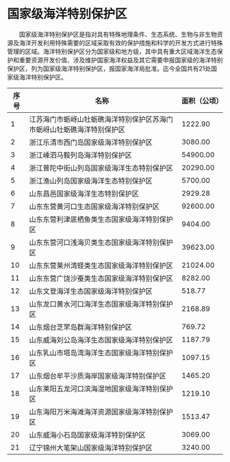 # 国家级海洋特别保护区  
  
&emsp;&emsp;国家级海洋特别保护区是指对具有特殊地理条件、生态系统、生物与非生物资源及海洋开发利用特殊需要的区域采取有效的保护措施和科学的开发方式进行特殊管理的区域。海洋特别保护区分为国家级和地方级，其中具有重大区域海洋生态保护和重要资源开发价值、涉及维护国家海洋权益及其它需要申报国家级的海洋特别保护区，列为国家级海洋特别保护区，报国家海洋局批准。迄今全国共有21处国家级海洋特别保护区。  
  
| 序号 |  名称  | 面积（公顷） |  
| ---- | --------------------------------------------------------------- | ----------- |  
| 1  | 江苏海门市蛎岈山牡蛎礁海洋特别保护区苏海门市蛎岈山牡蛎礁海洋特别保护区 | 1222.90  |  
| 2  | 浙江乐清市西门岛国家级海洋特别保护区  | 3080.00  |  
| 3  | 浙江嵊泗马鞍列岛海洋特别保护区  | 54900.00  |  
| 4  | 浙江普陀中街山列岛国家级海洋生态特别保护区  | 20290.00  |  
| 5  | 浙江渔山列岛国家级海洋生态特别保护区  | 5700.00  |  
| 6  | 山东昌邑国家级海洋生态特别保护区  | 2929.28  |  
| 7  | 山东东营黄河口生态国家级海洋特别保护区  | 92600.00  |  
| 8  | 山东东营利津底栖鱼类生态国家级海洋特别保护区  | 9404.00  |  
| 9  | 山东东营河口浅海贝类生态国家级海洋特别保护区  | 39623.00  |  
| 10  | 山东东营莱州湾蛏类生态国家级海洋特别保护区  | 21024.00  |  
| 11  | 山东东营广饶沙蚕类生态国家级海洋特别保护区  | 8282.00  |  
| 12  | 山东文登海洋生态国家级海洋特别保护区  | 518.77  |  
| 13  | 山东龙口黄水河口海洋生态国家级海洋特别保护区  | 2168.89  |  
| 14  | 山东烟台芝罘岛群海洋特别保护区  | 769.72  |  
| 15  | 山东威海刘公岛海洋生态国家级海洋特别保护区  | 1187.79  |  
| 16  | 山东乳山市塔岛湾海洋生态国家级海洋特别保护区  | 1097.15  |  
| 17  | 山东烟台牟平沙质海岸国家级海洋特别保护区  | 1465.20  |  
| 18  | 山东莱阳五龙河口滨海湿地国家级海洋特别保护区  | 1219.10  |  
| 19  | 山东海阳万米海滩海洋资源国家级海洋特别保护区  | 1513.47  |  
| 20  | 山东威海小石岛国家级海洋特别保护区  | 3069.00  |  
| 21  | 辽宁锦州大笔架山国家级海洋特别保护区  | 3240.00  |  